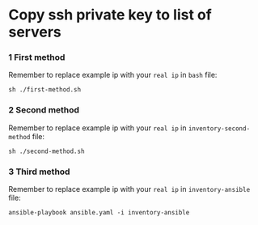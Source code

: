 # Copy ssh private key to list of servers

### 1 First method
Remember to replace example ip with your `real ip` in `bash` file:
```
sh ./first-method.sh
```

### 2 Second method
Remember to replace example ip with your `real ip` in `inventory-second-method` file:
```
sh ./second-method.sh
```

### 3 Third method
Remember to replace example ip with your `real ip` in `inventory-ansible` file:
```
ansible-playbook ansible.yaml -i inventory-ansible
```

